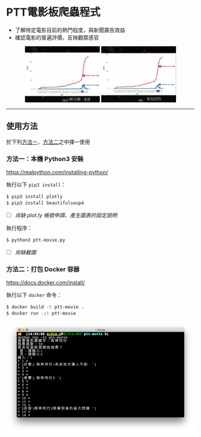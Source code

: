 # PTT電影板爬蟲程式

* 了解特定電影目前的熱門程度，與新聞廣告效益
* 確認電影的普遍評價，反映觀眾感官

<p align="center">
<img alt="與神同行0808.png" style="width: 200px" src="img/與神同行0808.png">
<img alt="與神同行0812.png" style="width: 200px" src="img/與神同行0812.png">
</p>

<hr>

## 使用方法
於下列[方法ㄧ](#method1)、[方法二](#method2)之中擇一使用

<a name="method1"></a>

### 方法一：本機 Python3 安裝

https://realpython.com/installing-python/

執行以下 `pip3 install`：
```bash
$ pip3 install plotly
$ pip3 install beautifulsoup4
```

- [ ] _尚缺 plot.ly 帳號申請、產生圖表的設定說明_

執行程序：
```bash
$ python3 ptt-movie.py
```

- [ ] _尚缺截圖_

<a name="method2"></a>

### 方法二：打包 Docker 容器

https://docs.docker.com/install/

執行以下 `docker` 命令：
```bash
$ docker build -t ptt-movie .
$ docker run -it ptt-movie
```

<p align="center">
<img alt="docker-ptt-movie.png" style="width: 600px" src="img/docker-ptt-movie.png">
</p>
